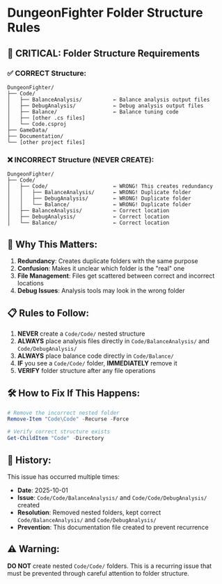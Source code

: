 # DungeonFighter Folder Structure Rules

## 🚨 CRITICAL: Folder Structure Requirements

### ✅ CORRECT Structure:
```
DungeonFighter/
├── Code/
│   ├── BalanceAnalysis/          ← Balance analysis output files
│   ├── DebugAnalysis/            ← Debug analysis output files  
│   ├── Balance/                  ← Balance tuning code
│   ├── [other .cs files]
│   └── Code.csproj
├── GameData/
├── Documentation/
└── [other project files]
```

### ❌ INCORRECT Structure (NEVER CREATE):
```
DungeonFighter/
├── Code/
│   ├── Code/                     ← WRONG! This creates redundancy
│   │   ├── BalanceAnalysis/      ← WRONG! Duplicate folder
│   │   ├── DebugAnalysis/        ← WRONG! Duplicate folder
│   │   └── Balance/              ← WRONG! Duplicate folder
│   ├── BalanceAnalysis/          ← Correct location
│   ├── DebugAnalysis/            ← Correct location
│   └── Balance/                  ← Correct location
```

## 🔧 Why This Matters:

1. **Redundancy**: Creates duplicate folders with the same purpose
2. **Confusion**: Makes it unclear which folder is the "real" one
3. **File Management**: Files get scattered between correct and incorrect locations
4. **Debug Issues**: Analysis tools may look in the wrong folder

## 📋 Rules to Follow:

1. **NEVER** create a `Code/Code/` nested structure
2. **ALWAYS** place analysis files directly in `Code/BalanceAnalysis/` and `Code/DebugAnalysis/`
3. **ALWAYS** place balance code directly in `Code/Balance/`
4. **IF** you see a `Code/Code/` folder, **IMMEDIATELY** remove it
5. **VERIFY** folder structure after any file operations

## 🛠️ How to Fix If This Happens:

```powershell
# Remove the incorrect nested folder
Remove-Item "Code\Code" -Recurse -Force

# Verify correct structure exists
Get-ChildItem "Code" -Directory
```

## 📝 History:

This issue has occurred multiple times:
- **Date**: 2025-10-01
- **Issue**: `Code/Code/BalanceAnalysis/` and `Code/Code/DebugAnalysis/` created
- **Resolution**: Removed nested folders, kept correct `Code/BalanceAnalysis/` and `Code/DebugAnalysis/`
- **Prevention**: This documentation file created to prevent recurrence

## ⚠️ Warning:

**DO NOT** create nested `Code/Code/` folders. This is a recurring issue that must be prevented through careful attention to folder structure.
